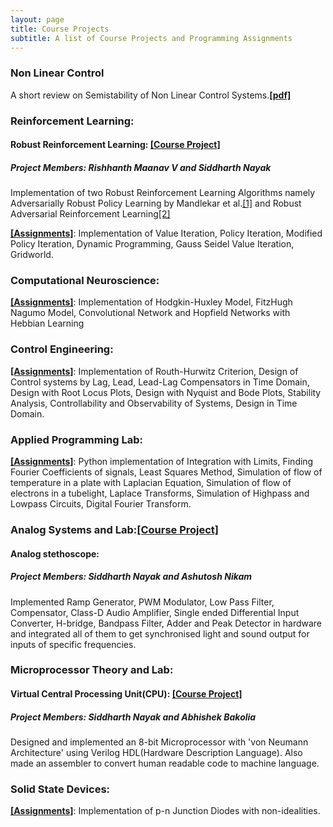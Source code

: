 ```yaml
---
layout: page
title: Course Projects
subtitle: A list of Course Projects and Programming Assignments
---
```

### Non Linear Control
A short review on Semistability of Non Linear Control Systems.[**[pdf]**](https://github.com/nsidn98/Non-Linear-Control/blob/master/NLC%20Project/semistability.pdf)


### Reinforcement Learning:
#### Robust Reinforcement Learning: [**[Course Project]**](https://github.com/nsidn98/Robust-Reinforcement-Learning)
##### Project Members: Rishhanth Maanav V and Siddharth Nayak
Implementation of two Robust Reinforcement Learning Algorithms namely Adversarially Robust Policy Learning by Mandlekar et al.[[1]](https://stanfordvl.github.io/ARPL/arpl_mzg_iros17.pdf) and Robust Adversarial Reinforcement Learning[[2]](https://arxiv.org/abs/1703.02702)

[**[Assignments]**](https://github.com/nsidn98/Reinforcement-Learning-CS6700): Implementation of Value Iteration, Policy Iteration, Modified Policy Iteration, Dynamic Programming, Gauss Seidel Value Iteration, Gridworld.

### Computational Neuroscience:
[**[Assignments]**](https://github.com/nsidn98/Computational-Neuroscience): Implementation of Hodgkin-Huxley Model, FitzHugh Nagumo Model, Convolutional Network and Hopfield Networks with Hebbian Learning

### Control Engineering:
[**[Assignments]**](https://github.com/nsidn98/Control-Engineering): Implementation of Routh-Hurwitz Criterion, Design of Control systems by Lag, Lead, Lead-Lag Compensators in Time Domain, Design with Root Locus Plots, Design with Nyquist and Bode Plots, Stability Analysis, Controllability and Observability of Systems, Design in Time Domain.

### Applied Programming Lab:
[**[Assignments]**](https://github.com/nsidn98/Applied-Programming-Lab): Python implementation of Integration with Limits, Finding Fourier Coefficients of signals, Least Squares Method, Simulation of flow of temperature in a plate with Laplacian Equation, Simulation of flow of electrons in a tubelight, Laplace Transforms, Simulation of Highpass and Lowpass Circuits, Digital Fourier Transform.

### Analog Systems and Lab:[**[Course Project]**](https://github.com/nsidn98/Analog-Systems)
#### Analog stethoscope:
##### Project Members: Siddharth Nayak and Ashutosh Nikam
Implemented Ramp Generator, PWM Modulator, Low Pass Filter, Compensator, Class-D Audio Amplifier, Single ended Differential Input Converter, H-bridge, Bandpass Filter, Adder and Peak Detector in hardware and integrated all of them to get synchronised light and sound output for inputs of specific frequencies.

### Microprocessor Theory and Lab:
#### Virtual Central Processing Unit(CPU): [**[Course Project]**](https://github.com/nsidn98/Microprocessor-Verilog)
##### Project Members: Siddharth Nayak and Abhishek Bakolia
Designed and implemented an 8-bit Microprocessor with 'von Neumann Architecture' using Verilog HDL(Hardware Description Language). Also made an assembler to convert human readable code to machine language.

### Solid State Devices:
[**[Assignments]**](https://github.com/nsidn98/Solid-State-Devices): Implementation of p-n Junction Diodes with non-idealities.

